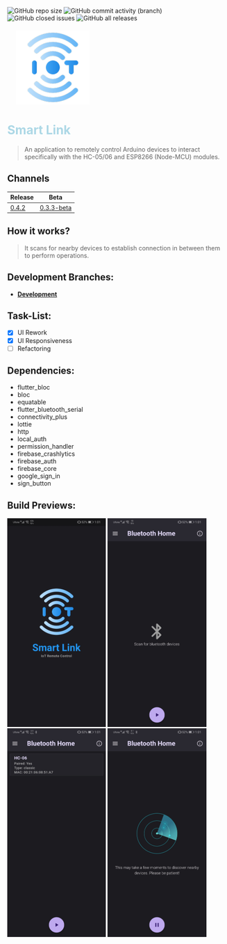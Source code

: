 ![GitHub repo size](https://img.shields.io/github/repo-size/mediocre9/smart-link?style=plastic)
![GitHub commit activity (branch)](https://img.shields.io/github/commit-activity/m/mediocre9/smart-link?style=plastic)
![GitHub closed issues](https://img.shields.io/github/issues-closed/mediocre9/smart-link?style=plastic)
![GitHub all releases](https://img.shields.io/github/downloads/mediocre9/smart-link/total?color=light&style=plastic)

<div style=" margin: 20px">
  <img src="android/app/src/main/res/mipmap-xxxhdpi/ic_launcher.png" height="170">
</div>
  <h1 style="color: lightblue;"><b>Smart Link</b></h1>

> An application to remotely control Arduino devices to interact specifically with the HC-05/06 and ESP8266 (Node-MCU) modules.

## Channels
|  Release |  Beta |
|---|---|
| [0.4.2](https://github.com/mediocre9/smart-link/releases/tag/v0.4.2)  | [0.3.3-beta](https://github.com/mediocre9/smart-link/releases/tag/v0.3.3-beta)


## How it works?

> It scans for nearby devices to establish connection in between them to perform operations.

## Development Branches:
- **<a href="https://github.com/mediocre9/remo-tooth/tree/development">Development</a>**

## Task-List:
- [x] UI Rework
- [x] UI Responsiveness 
- [ ] Refactoring

## Dependencies:
- flutter_bloc
- bloc
- equatable
- flutter_bluetooth_serial
- connectivity_plus
- lottie
- http
- local_auth
- permission_handler
- firebase_crashlytics
- firebase_auth
- firebase_core
- google_sign_in
- sign_button

## Build Previews:
<p float="left">
  <img src="previews/1.jpg" height="480">
  <img src="previews/2.jpg" height="480">
  <img src="previews/3.jpg" height="480">
  <img src="previews/4.jpg" height="480">
</p>


